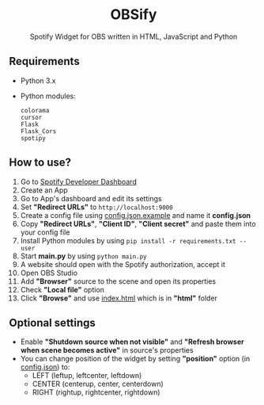<div align="center">
 <h1>OBSify</h1>
 <p>Spotify Widget for OBS written in HTML, JavaScript and Python</p>
</div>

## Requirements
- Python 3.x
- Python modules:

  ```
  colorama
  cursor
  Flask
  Flask_Cors
  spotipy
  ```

## How to use?
1. Go to [Spotify Developer Dashboard](https://developer.spotify.com/dashboard/)
2. Create an App
3. Go to App's dashboard and edit its settings
4. Set **"Redirect URLs"** to `http://localhost:9000`
5. Create a config file using [config.json.example](./config.json.example) and name it **config.json**
6. Copy **"Redirect URLs"**, **"Client ID"**, **"Client secret"** and paste them into your config file
7. Install Python modules by using `pip install -r requirements.txt --user`
8. Start **main.py** by using `python main.py`
9. A website should open with the Spotify authorization, accept it
10. Open OBS Studio
11. Add **"Browser"** source to the scene and open its properties
12. Check **"Local file"** option
13. Click **"Browse"** and use [index.html](./html/index.html) which is in **"html"** folder

## Optional settings
- Enable **"Shutdown source when not visible"** and **"Refresh browser when scene becomes active"** in source's properties
- You can change position of the widget by setting **"position"** option (in [config.json](./config.json)) to:
  - LEFT (leftup, leftcenter, leftdown)
  - CENTER (centerup, center, centerdown)
  - RIGHT (rightup, rightcenter, rightdown)
